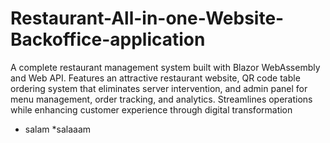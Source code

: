 # Restaurant-All-in-one-Website-Backoffice-application
A complete restaurant management system built with Blazor WebAssembly and Web API. Features an attractive restaurant website, QR code table ordering system that eliminates server intervention, and admin panel for menu management, order tracking, and analytics. Streamlines operations while enhancing customer experience through digital transformation
* salam
*salaaam

